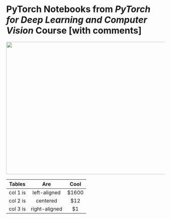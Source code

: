 # PyTorch Notebooks from ***PyTorch for Deep Learning and Computer Vision*** Course [with comments]

<div align="center">
  <a href="https://www.udemy.com/course/pytorch-for-deep-learning-and-computer-vision/" target="_blank"><img src="https://i.udemycdn.com/course/750x422/2025244_b21e.jpg" width="750" height="422"></a>
</div>

|  Tables  |      Are      |  Cool |
|:--------:|:-------------:|:-----:|
| col 1 is |  left-aligned | $1600 |
| col 2 is |    centered   |  $12  |
| col 3 is | right-aligned |   $1  |
